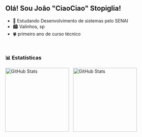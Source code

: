 ## Olá! Sou João "CiaoCiao" Stopiglia!

- 🙂 Estudando Desenvolvimento de sistemas pelo SENAI
- 🏙️ Valinhos, sp
- 🍀 primeiro ano de curso técnico

<div>
  <a href-"https://beacons.ai/CiaociaoStopiglia">
  <img height-"180em" src-"https://github-readme-stats.vercel.app/api?username-CiaociaoStopiglia&show_icons-true8theme=dracula&include_all_commits=true&count_private-true">
  <img height-"180em" src-"https://github-readme-stats.vercel.app/api/top-langs/?username-CiaociaoStopiglia&layout-compact&langs_count-16&theme-dracula">

### 📊 Estatísticas

<p>
  <img 
    align="left" 
    alt="GitHub Stats" 
    height="200" 
    style="padding-right: 10px;" 
    src="https://github-readme-stats.vercel.app/api?username=CiaociaoStopiglia&show_icons=true&theme=tokyonight&include_all_commits=true&locale=pt-br" 
  />

<img 
      align="left" 
      alt="GitHub Stats" 
      height="200" 
      src="https://github-readme-stats.vercel.app/api/top-langs/?username=CiaociaoStopiglia&theme=tokyonight&layout=compact&custom_title=Tecnologias&langs_count=9" 
  />

